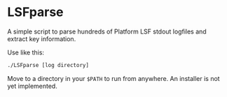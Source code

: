 # LSFparse
A simple script to parse hundreds of Platform LSF stdout logfiles and extract key information.

Use like this:

```bash
./LSFparse [log directory]
```

Move to a directory in your `$PATH` to run from anywhere. An installer is not yet implemented.
